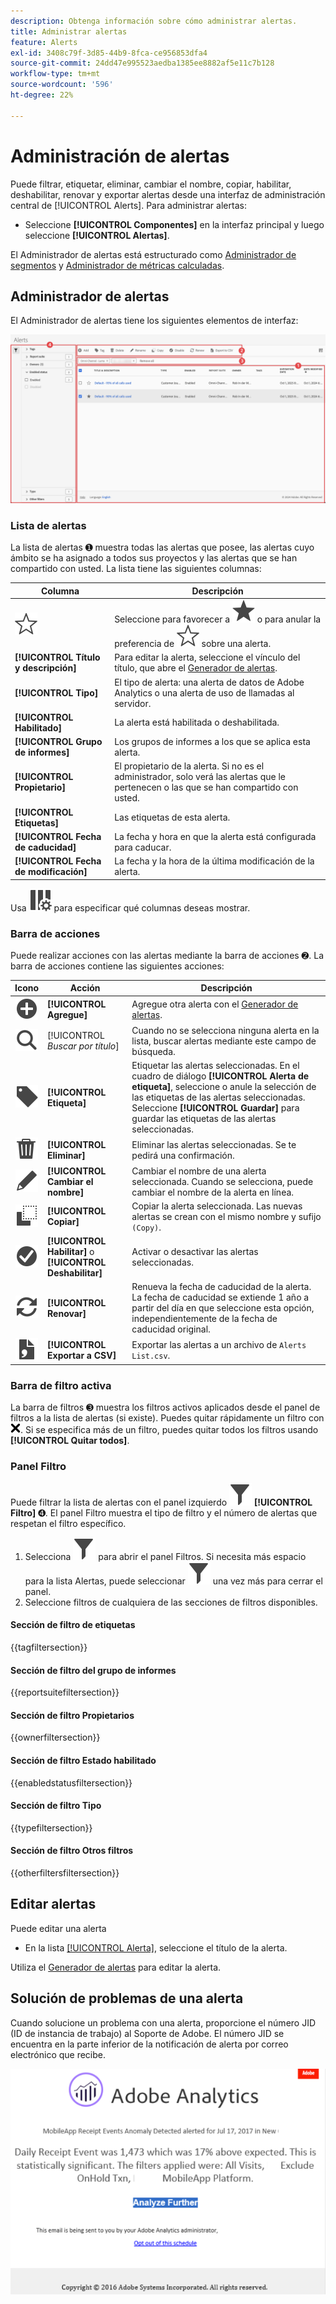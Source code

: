 ```yaml
---
description: Obtenga información sobre cómo administrar alertas.
title: Administrar alertas
feature: Alerts
exl-id: 3408c79f-3d85-44b9-8fca-ce956853dfa4
source-git-commit: 24dd47e995523aedba1385ee8882af5e11c7b128
workflow-type: tm+mt
source-wordcount: '596'
ht-degree: 22%

---
```



# Administración de alertas


Puede filtrar, etiquetar, eliminar, cambiar el nombre, copiar, habilitar, deshabilitar, renovar y exportar alertas desde una interfaz de administración central de [!UICONTROL Alerts]. Para administrar alertas:

* Seleccione **[!UICONTROL Componentes]** en la interfaz principal y luego seleccione **[!UICONTROL Alertas]**.

El Administrador de alertas está estructurado como [Administrador de segmentos](/help/components/segmentation/segmentation-workflow/seg-manage.md) y [Administrador de métricas calculadas](/help/components/c-calcmetrics/c-workflow/cm-workflow/cm-manager.md).


## Administrador de alertas

El Administrador de alertas tiene los siguientes elementos de interfaz:

![Interfaz de filtros](assets/alerts-manager.png)

### Lista de alertas

La lista de alertas ➊ muestra todas las alertas que posee, las alertas cuyo ámbito se ha asignado a todos sus proyectos y las alertas que se han compartido con usted. La lista tiene las siguientes columnas:

| Columna | Descripción |
|---|---|
| ![StarOutline](/help/assets/icons/StarOutline.svg) | Seleccione para favorecer a ![Star](/help/assets/icons/Star.svg) o para anular la preferencia de ![StarOutline](/help/assets/icons/StarOutline.svg) sobre una alerta. |
| **[!UICONTROL Título y descripción]** | Para editar la alerta, seleccione el vínculo del título, que abre el [Generador de alertas](alert-builder.md#alert-builder). |
| **[!UICONTROL Tipo]** | El tipo de alerta: una alerta de datos de Adobe Analytics o una alerta de uso de llamadas al servidor. |
| **[!UICONTROL Habilitado]** | La alerta está habilitada o deshabilitada. |
| **[!UICONTROL Grupo de informes]** | Los grupos de informes a los que se aplica esta alerta. |
| **[!UICONTROL Propietario]** | El propietario de la alerta. Si no es el administrador, solo verá las alertas que le pertenecen o las que se han compartido con usted. |
| **[!UICONTROL Etiquetas]** | Las etiquetas de esta alerta. |
| **[!UICONTROL Fecha de caducidad]** | La fecha y hora en que la alerta está configurada para caducar. |
| **[!UICONTROL Fecha de modificación]** | La fecha y la hora de la última modificación de la alerta. |

<!-- 

When "Last used" column is added, add this information as the description: Shows the date when the alert was last used. <p>This information can help you determine whether a component is valuable to users in your organization, where it is used, and if it needs to be deleted or modified.</p><p>Consider the following when viewing this column:</p><ul><li>This information does not include usage from the API, Report Builder, or Data Warehouse.</li><li>For some components, this column might not contain data if the component was last used prior to September 2023.</li></ul>

-->

Usa ![ColumnSetting](/help/assets/icons/ColumnSetting.svg) para especificar qué columnas deseas mostrar.

### Barra de acciones

Puede realizar acciones con las alertas mediante la barra de acciones ➋. La barra de acciones contiene las siguientes acciones:

| Icono | Acción | Descripción |
|:---:|---|---|
| ![AddCircle](/help/assets/icons/AddCircle.svg) | **[!UICONTROL Agregue]** | Agregue otra alerta con el [Generador de alertas](alert-builder.md#alert-builder). |
| ![Buscar](/help/assets/icons/Search.svg) | [!UICONTROL *Buscar por título*] | Cuando no se selecciona ninguna alerta en la lista, buscar alertas mediante este campo de búsqueda. |
| ![Etiqueta](/help/assets/icons/Label.svg) | **[!UICONTROL Etiqueta]** | Etiquetar las alertas seleccionadas. En el cuadro de diálogo **[!UICONTROL Alerta de etiqueta]**, seleccione o anule la selección de las etiquetas de las alertas seleccionadas. Seleccione **[!UICONTROL Guardar]** para guardar las etiquetas de las alertas seleccionadas. |
| ![Eliminar](/help/assets/icons/Delete.svg) | **[!UICONTROL Eliminar]** | Eliminar las alertas seleccionadas. Se te pedirá una confirmación. |
| ![Editar](/help/assets/icons/Edit.svg) | **[!UICONTROL Cambiar el nombre]** | Cambiar el nombre de una alerta seleccionada. Cuando se selecciona, puede cambiar el nombre de la alerta en línea. |
| ![Copiar](/help/assets/icons/Copy.svg) | **[!UICONTROL Copiar]** | Copiar la alerta seleccionada. Las nuevas alertas se crean con el mismo nombre y sufijo `(Copy)`. |
| ![Círculo de verificación](/help/assets/icons/CheckmarkCircle.svg) | **[!UICONTROL Habilitar]** o **[!UICONTROL Deshabilitar]** | Activar o desactivar las alertas seleccionadas. |
| ![Actualizar](/help/assets/icons/Refresh.svg) | **[!UICONTROL Renovar]** | Renueva la fecha de caducidad de la alerta. La fecha de caducidad se extiende 1 año a partir del día en que seleccione esta opción, independientemente de la fecha de caducidad original. |
| ![FileCSV](/help/assets/icons/FileCSV.svg) | **[!UICONTROL Exportar a CSV]** | Exportar las alertas a un archivo de `Alerts List.csv`. |


### Barra de filtro activa

La barra de filtros ➌ muestra los filtros activos aplicados desde el panel de filtros a la lista de alertas (si existe). Puedes quitar rápidamente un filtro con ![CrossSize75](/help/assets/icons/CrossSize75.svg). Si se especifica más de un filtro, puedes quitar todos los filtros usando **[!UICONTROL Quitar todos]**.


### Panel Filtro

Puede filtrar la lista de alertas con el panel izquierdo ![Filtro](/help/assets/icons/Filter.svg) **[!UICONTROL Filtro]** ➍. El panel Filtro muestra el tipo de filtro y el número de alertas que respetan el filtro específico.


1. Selecciona ![Filtro](/help/assets/icons/Filter.svg) para abrir el panel Filtros. Si necesita más espacio para la lista Alertas, puede seleccionar ![Filtro](/help/assets/icons/Filter.svg) una vez más para cerrar el panel.
1. Seleccione filtros de cualquiera de las secciones de filtros disponibles.


#### Sección de filtro de etiquetas

{{tagfiltersection}}


#### Sección de filtro del grupo de informes

{{reportsuitefiltersection}}


#### Sección de filtro Propietarios

{{ownerfiltersection}}


#### Sección de filtro Estado habilitado

{{enabledstatusfiltersection}}


#### Sección de filtro Tipo

{{typefiltersection}}


#### Sección de filtro Otros filtros

{{otherfiltersfiltersection}}



## Editar alertas

Puede editar una alerta

* En la lista [[!UICONTROL Alerta]](#alerts-list), seleccione el título de la alerta.

Utiliza el [Generador de alertas](alert-builder.md#alert-builder) para editar la alerta.

## Solución de problemas de una alerta

Cuando solucione un problema con una alerta, proporcione el número JID (ID de instancia de trabajo) al Soporte de Adobe. El número JID se encuentra en la parte inferior de la notificación de alerta por correo electrónico que recibe.

![Correo electrónico de alerta](assets/alerts-email.PNG)


<!--

# Manage alerts

You can manage existing alerts in the Alerts manager. You can perform various management tasks on alerts, such as tagging, renaming, deleting, and more.

The Alerts manager is structured very much like the [Segment Manager](https://experienceleague.adobe.com/docs/analytics/components/segmentation/segmentation-workflow/seg-manage.html?lang=es) and the [Calculated Metric Manager](https://experienceleague.adobe.com/docs/analytics/components/calculated-metrics/calcmetric-workflow/cm-manager.html?lang=es).

 ![](assets/alert-manager.png)

## Create alerts

To create alerts from the Alerts manager:

1. Select **[!UICONTROL Components]** > **[!UICONTROL Alerts]** to access the Alerts manager in Adobe Analytics.

   ![](assets/alert-manager.png)

1. Select [!UICONTROL **Add**] (or [!UICONTROL **Create new alert**] if you don't have any existing alerts).

1. Select the alert type that corresponds to the alert that you want to create:

   * [!UICONTROL **Analytics data alert**]: An alert to notify you when abnormal events occur in your data. 

     If you select this option, continue with [Create alerts](/help/components/c-alerts/alert-builder.md) for more details about creating alerts.

   * [!UICONTROL **Server call usage alert**]: An alert to notify you of the risk or occurrence of an overage in your server call consumption and commitment data. 

     If you select this option, continue with [Server call usage alerts](/help/admin/admin/c-server-call-usage/scu-alerts.md).

     >[!NOTE]
     >
     >You must be an Analytics administrator or a user with the Server call usage permission in order to have access to server call usage. 

## Manage existing alerts

You can perform various actions on existing alerts, such as tagging, renaming, deleting, and so forth.

To manage existing alerts in the Alerts manager:

1. Select **[!UICONTROL Components]** > **[!UICONTROL Alerts]** to access the Alerts manager in Adobe Analytics.

   ![](assets/alert-manager.png)

1. Select one or more alerts that you want to manage.

   ![](assets/alert-manager-tasks.png)

1. In the action bar, select any of the following options:

   | Action | Function | 
   |---------|----------|
   | [!UICONTROL **Tag**] | Apply a tag to an alert. This helps you to organize alerts for ease of use. | 
   | [!UICONTROL **Delete**] | Deletes the alert. | 
   | [!UICONTROL **Rename**] | Renames the alert. |
   | [!UICONTROL **Approve**] | Mark the alert as Approved. |
   | [!UICONTROL **Copy**] | Creates a copy (duplicate) of the alert. |
   | [!UICONTROL **Disable**] | Disables an alert that is currently enabled. |
   | [!UICONTROL **Enable**] | Enables an alert that is currently disabled. |
   | [!UICONTROL **Renew**] | Renews the alert expiration date. This extends the  expiration date to be 1 year from the day you selected this option, regardless of the original expiration date. |
   | [!UICONTROL **Export to CSV**] | Exports the alert to a .CSV file. |

## Edit an alert

To edit an existing alert:

1. Select **[!UICONTROL Components]** > **[!UICONTROL Alerts]** to access the Alerts manager in Adobe Analytics.

   ![](assets/alert-manager.png)

1. Select the alert name in the [!UICONTROL **Title and description**] column.

1. Edit the alert as desired. 

   Following are some of the things you can do when editing an alert:

   * Add alerts to other report suites
   * Add or modify the description
   * Modify the time granularity
   * Modify the recipients 
   * Modify the expiration date
   * Modify the metrics and filters

1. Select [!UICONTROL **Save**].

## Configure columns 

You can configure the information displayed for each alert in the Alerts manager by configuring the columns that are displayed.

To configure the visible columns in the Alerts manager:

1. In Adobe Analytics, select the **[!UICONTROL Components]** tab, then select **[!UICONTROL Alerts]**. 

1. In the Alert manager, select the **Customize columns** icon ![Customize columns icon](assets/customize-columns-icon.png), then select the columns that you want to be displayed in the Alerts manager.

   The following columns are available:

   | Column title  | Description |
   |---|---|
   | Title and description | These values are provided in the Alert builder. To edit the title and description, select the title link to open the Alert builder.  |
   | Favorites  | Displays star icons next to each alert, allowing you to mark alerts as favorites. |
   | Type | Shows whether the alert is an Analytics data alert or a Server call usage alert. |
   | Enabled | Shows whether the alert is currently enabled or disabled. | 
   | Report suite | Indicates in which report suite the alert was last saved.  |
   | Owner | Indicates who owns the alert. As a non-admin, you can see only alerts you own or those that were shared with you.  |
   | Tags | Shows tags that were applied to the alert, either by you or by people who shared the alert with you.  |
   | Expiration date | Shows the date and time when the alert is set to expire. |
   | Date modified | Indicates the date when the alert was last modified.  |

   {style="table-layout:auto"}
   
   
    When "Last used" column is added, add this information as the description: Shows the date when the alert was last used. <p>This information can help you determine whether a component is valuable to users in your organization, where it is used, and if it needs to be deleted or modified.</p><p>Consider the following when viewing this column:</p><ul><li>This information does not include usage from the API, Report Builder, or Data Warehouse.</li><li>For some components, this column might not contain data if the component was last used prior to September 2023.</li></ul> 
   
-->

